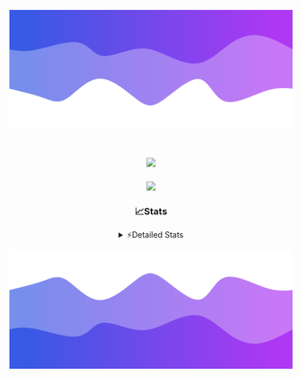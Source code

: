 ![Header](./header.png)
<div align="center">

<h1 align="center">
  <a href="https://git.io/typing-svg">
    <img src="https://readme-typing-svg.herokuapp.com/?lines=Hello,+There!+%F0%9F%91%8B;This+is+chicho.;Owner+on+Ocean;&center=true&size=25">
  </a>
</h1>
  
<p align="center">
  <img src="https://lanyard.cnrad.dev/api/852683595378196480" />
</p>

### 📈Stats
<details>
    <summary> ⚡Detailed Stats</summary>
    <br/>

<!--START_SECTION:waka-->
![Code Time](http://img.shields.io/badge/Code%20Time-943%20hrs%2046%20mins-blue)

![Profile Views](http://img.shields.io/badge/Profile%20Views-0-blue)

**🐱 My GitHub Data** 

> 📦 186.6 kB Used in GitHub's Storage 
 > 
> 🏆 0 Contributions in the Year 2025
 > 
> 🚫 Not Opted to Hire
 > 
> 📜 15 Public Repositories 
 > 
> 🔑 10 Private Repositories 
 > 
**I'm a Night 🦉** 

```text
🌞 Morning                25 commits          █░░░░░░░░░░░░░░░░░░░░░░░░   05.56 % 
🌆 Daytime                66 commits          ████░░░░░░░░░░░░░░░░░░░░░   14.67 % 
🌃 Evening                184 commits         ██████████░░░░░░░░░░░░░░░   40.89 % 
🌙 Night                  175 commits         ██████████░░░░░░░░░░░░░░░   38.89 % 
```
📅 **I'm Most Productive on Tuesday** 

```text
Monday                   27 commits          ██░░░░░░░░░░░░░░░░░░░░░░░   06.00 % 
Tuesday                  114 commits         ██████░░░░░░░░░░░░░░░░░░░   25.33 % 
Wednesday                81 commits          ████░░░░░░░░░░░░░░░░░░░░░   18.00 % 
Thursday                 65 commits          ████░░░░░░░░░░░░░░░░░░░░░   14.44 % 
Friday                   74 commits          ████░░░░░░░░░░░░░░░░░░░░░   16.44 % 
Saturday                 43 commits          ██░░░░░░░░░░░░░░░░░░░░░░░   09.56 % 
Sunday                   46 commits          ███░░░░░░░░░░░░░░░░░░░░░░   10.22 % 
```


📊 **This Week I Spent My Time On** 

```text
🕑︎ Time Zone: America/Argentina/Buenos_Aires

💬 Programming Languages: 
TypeScript               28 hrs 11 mins      ██████████████████████░░░   89.72 % 
JSON                     1 hr 49 mins        █░░░░░░░░░░░░░░░░░░░░░░░░   05.83 % 
Other                    25 mins             ░░░░░░░░░░░░░░░░░░░░░░░░░   01.36 % 
Python                   23 mins             ░░░░░░░░░░░░░░░░░░░░░░░░░   01.25 % 
JavaScript               16 mins             ░░░░░░░░░░░░░░░░░░░░░░░░░   00.87 % 

🔥 Editors: 
Cursor                   29 hrs 40 mins      ████████████████████████░   94.43 % 
VS Code                  1 hr 45 mins        █░░░░░░░░░░░░░░░░░░░░░░░░   05.57 % 

🐱‍💻 Projects: 
ocean-backend            19 hrs 26 mins      ███████████████░░░░░░░░░░   61.85 % 
ocean                    7 hrs 17 mins       ██████░░░░░░░░░░░░░░░░░░░   23.18 % 
project                  4 hrs 16 mins       ███░░░░░░░░░░░░░░░░░░░░░░   13.59 % 
Unknown Project          26 mins             ░░░░░░░░░░░░░░░░░░░░░░░░░   01.38 % 

💻 Operating System: 
Windows                  31 hrs 25 mins      █████████████████████████   100.00 % 
```

**I Mostly Code in JavaScript** 

```text
JavaScript               8 repos             ██████░░░░░░░░░░░░░░░░░░░   25.81 % 
HTML                     7 repos             ██████░░░░░░░░░░░░░░░░░░░   22.58 % 
TypeScript               2 repos             ██░░░░░░░░░░░░░░░░░░░░░░░   06.45 % 
Astro                    1 repo              █░░░░░░░░░░░░░░░░░░░░░░░░   03.23 % 
SCSS                     1 repo              █░░░░░░░░░░░░░░░░░░░░░░░░   03.23 % 
```




 Last Updated on 14/01/2025 07:14:01 UTC
<!--END_SECTION:waka-->
</details>

![Footer](./footer.png)
